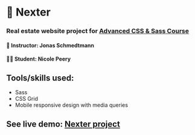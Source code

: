 # 🧳 Nexter
### Real estate website project for [Advanced CSS & Sass Course](https://www.udemy.com/share/1000cAAEMcdFhURHw=/)
#### 📓 Instructor: Jonas Schmedtmann
#### 👩‍💻 Student: Nicole Peery
## Tools/skills used:
* Sass
* CSS Grid
* Mobile responsive design with media queries

## See live demo: [Nexter project](https://nicolepdev.github.io/Nexter/)

